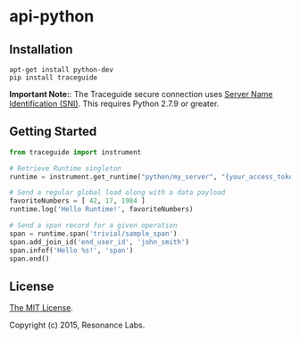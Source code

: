 # api-python

## Installation

```
apt-get install python-dev
pip install traceguide
```

**Important Note:**: The Traceguide secure connection uses [Server Name Identification (SNI)](https://en.wikipedia.org/wiki/Server_Name_Indication#No_support).  This requires Python 2.7.9 or greater.


## Getting Started

```python
from traceguide import instrument

# Retrieve Runtime singleton
runtime = instrument.get_runtime("python/my_server", "{your_access_token}")

# Send a regular global load along with a data payload
favoriteNumbers = [ 42, 17, 1984 ]
runtime.log('Hello Runtime!', favoriteNumbers)

# Send a span record for a given operation
span = runtime.span('trivial/sample_span')
span.add_join_id('end_user_id', 'john_smith')
span.infof('Hello %s!', 'span')
span.end()
```

## License

[The MIT License](LICENSE).

Copyright (c) 2015, Resonance Labs.
